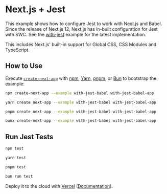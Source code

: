 # Next.js + Jest

This example shows how to configure Jest to work with Next.js and Babel. Since the release of Next.js 12, Next.js has in-built configuration for Jest with SWC. See the [with-jest](https://github.com/vercel/next.js/tree/canary/examples/with-jest) example for the latest implementation.

This includes Next.js' built-in support for Global CSS, CSS Modules and TypeScript.

## How to Use

Execute [`create-next-app`](https://github.com/vercel/next.js/tree/canary/packages/create-next-app) with [npm](https://docs.npmjs.com/cli/init), [Yarn](https://yarnpkg.com/lang/en/docs/cli/create/), [pnpm](https://pnpm.io), or [Bun](https://bun.sh/docs/cli/bunx) to bootstrap the example:

```bash
npx create-next-app --example with-jest-babel with-jest-babel-app
```

```bash
yarn create next-app --example with-jest-babel with-jest-babel-app
```

```bash
pnpm create next-app --example with-jest-babel with-jest-babel-app
```

```bash
bunx create-next-app --example with-jest-babel with-jest-babel-app
```

## Run Jest Tests

```bash
npm test
```

```bash
yarn test
```

```bash
pnpm test
```

```bash
bun run test
```

Deploy it to the cloud with [Vercel](https://vercel.com/new?utm_source=github&utm_medium=readme&utm_campaign=next-example) ([Documentation](https://nextjs.org/docs/deployment)).
